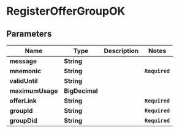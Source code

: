 # RegisterOfferGroupOK
## Parameters

| Name | Type | Description | Notes |
|------------ | ------------- | ------------- | -------------|
| **message** | **String** |  |   |
| **mnemonic** | **String** |  | **`Required`**   |
| **validUntil** | **String** |  |   |
| **maximumUsage** | **BigDecimal** |  |   |
| **offerLink** | **String** |  | **`Required`**   |
| **groupId** | **String** |  | **`Required`**   |
| **groupDid** | **String** |  | **`Required`**   |

